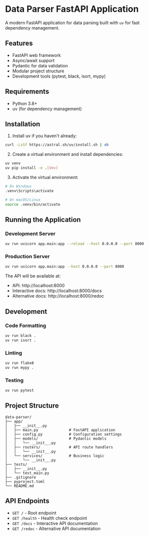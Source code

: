 # Data Parser FastAPI Application

A modern FastAPI application for data parsing built with `uv` for fast dependency management.

## Features

- FastAPI web framework
- Async/await support
- Pydantic for data validation
- Modular project structure
- Development tools (pytest, black, isort, mypy)

## Requirements

- Python 3.8+
- uv (for dependency management)

## Installation

1. Install uv if you haven't already:
```bash
curl -LsSf https://astral.sh/uv/install.sh | sh
```

2. Create a virtual environment and install dependencies:
```bash
uv venv
uv pip install -e .[dev]
```

3. Activate the virtual environment:
```bash
# On Windows
.venv\Scripts\activate

# On macOS/Linux
source .venv/bin/activate
```

## Running the Application

### Development Server
```bash
uv run uvicorn app.main:app --reload --host 0.0.0.0 --port 8000
```

### Production Server
```bash
uv run uvicorn app.main:app --host 0.0.0.0 --port 8000
```

The API will be available at:
- API: http://localhost:8000
- Interactive docs: http://localhost:8000/docs
- Alternative docs: http://localhost:8000/redoc

## Development

### Code Formatting
```bash
uv run black .
uv run isort .
```

### Linting
```bash
uv run flake8
uv run mypy .
```

### Testing
```bash
uv run pytest
```

## Project Structure

```
data-parser/
├── app/
│   ├── __init__.py
│   ├── main.py              # FastAPI application
│   ├── config.py            # Configuration settings
│   ├── models/              # Pydantic models
│   │   └── __init__.py
│   ├── routers/             # API route handlers
│   │   └── __init__.py
│   └── services/            # Business logic
│       └── __init__.py
├── tests/
│   ├── __init__.py
│   └── test_main.py
├── .gitignore
├── pyproject.toml
└── README.md
```

## API Endpoints

- `GET /` - Root endpoint
- `GET /health` - Health check endpoint
- `GET /docs` - Interactive API documentation
- `GET /redoc` - Alternative API documentation
